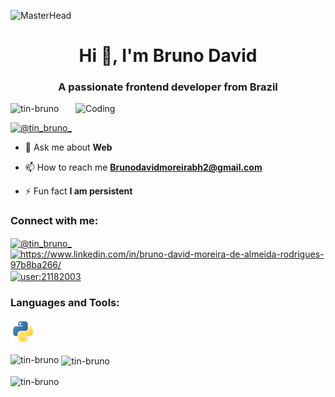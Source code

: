 ![MasterHead](https://media.tenor.com/GfSX-u7VGM4AAAAC/coding.gif)
<h1 align="center">Hi 👋, I'm Bruno David</h1>
<h3 align="center">A passionate frontend developer from Brazil</h3>
<img align="right" alt="Coding" width="400" src="https://i.pinimg.com/originals/e4/26/70/e426702edf874b181aced1e2fa5c6cde.gif">


<p align="left"> <img src="https://komarev.com/ghpvc/?username=tin-bruno&label=Profile%20views&color=0e75b6&style=flat" alt="tin-bruno" /> </p>

<p align="left"> <a href="https://twitter.com/@tin_bruno_" target="blank"><img src="https://img.shields.io/twitter/follow/@tin_bruno_?logo=twitter&style=for-the-badge" alt="@tin_bruno_" /></a> </p>

- 💬 Ask me about **Web**

- 📫 How to reach me **Brunodavidmoreirabh2@gmail.com**

- ⚡ Fun fact **I am persistent**

<h3 align="left">Connect with me:</h3>
<p align="left">
<a href="https://twitter.com/@tin_bruno_" target="blank"><img align="center" src="https://raw.githubusercontent.com/rahuldkjain/github-profile-readme-generator/master/src/images/icons/Social/twitter.svg" alt="@tin_bruno_" height="30" width="40" /></a>
<a href="https://linkedin.com/in/https://www.linkedin.com/in/bruno-david-moreira-de-almeida-rodrigues-97b8ba266/" target="blank"><img align="center" src="https://raw.githubusercontent.com/rahuldkjain/github-profile-readme-generator/master/src/images/icons/Social/linked-in-alt.svg" alt="https://www.linkedin.com/in/bruno-david-moreira-de-almeida-rodrigues-97b8ba266/" height="30" width="40" /></a>
<a href="https://stackoverflow.com/users/user:21182003" target="blank"><img align="center" src="https://raw.githubusercontent.com/rahuldkjain/github-profile-readme-generator/master/src/images/icons/Social/stack-overflow.svg" alt="user:21182003" height="30" width="40" /></a>
</p>

<h3 align="left">Languages and Tools:</h3>
<p align="left"> <a href="https://www.python.org" target="_blank" rel="noreferrer"> <img src="https://raw.githubusercontent.com/devicons/devicon/master/icons/python/python-original.svg" alt="python" width="40" height="40"/> </a> </p>

<p><img align="left" src="https://github-readme-stats.vercel.app/api/top-langs?username=tin-bruno&show_icons=true&locale=en&layout=compact" alt="tin-bruno" /></p>

<p>&nbsp;<img align="center" src="https://github-readme-stats.vercel.app/api?username=tin-bruno&show_icons=true&locale=en" alt="tin-bruno" /></p>

<p><img align="center" src="https://github-readme-streak-stats.herokuapp.com/?user=tin-bruno&" alt="tin-bruno" /></p>

